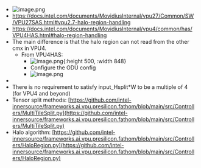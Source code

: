 - ![image.png](../assets/image_1670545340406_0.png)
- https://docs.intel.com/documents/MovidiusInternal/vpu27/Common/SW/VPU27SAS.html#vpu2.7-halo-region-handling
- https://docs.intel.com/documents/MovidiusInternal/vpu4/common/has/VPU4HAS.html#halo-region-handling
- The main difference is that the halo region can not read from the other cmx in VPU4.
	- From VPU4HAS:
		- ![image.png](../assets/image_1675669592632_0.png){:height 500, :width 848}
		- Configure the ODU config
		- ![image.png](../assets/image_1675671694709_0.png)
-
- There is no requirement to satisfy input_Hsplit*W to be a multiple of 4 (for VPU4 and beyond)
- Tensor split methods: [https://github.com/intel-innersource/frameworks.ai.vpu.presilicon.fathom/blob/main/src/Controllers/MultiTileSplit.py](https://github.com/intel-innersource/frameworks.ai.vpu.presilicon.fathom/blob/main/src/Controllers/MultiTileSplit.py)
- Halo algorithm: [https://github.com/intel-innersource/frameworks.ai.vpu.presilicon.fathom/blob/main/src/Controllers/HaloRegion.py](https://github.com/intel-innersource/frameworks.ai.vpu.presilicon.fathom/blob/main/src/Controllers/HaloRegion.py)